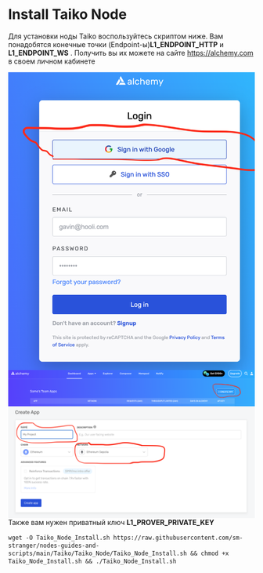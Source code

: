 # Install Taiko Node
Для установки ноды Taiko воспользуйтесь скриптом ниже. Вам понадобятся конечные точки (Endpoint-ы)<b>L1_ENDPOINT_HTTP</b> и <b>L1_ENDPOINT_WS</b> .
Получить вы их можете на сайте https://alchemy.com в своем личном кабинете

<img width="800px" align="center" src="https://github.com/sm-stranger/nodes-guides-and-scripts/blob/main/Taiko/Taiko_Node/src/Taiko_Install_1.png">
<br>
<img width="800px" align="center" src="https://github.com/sm-stranger/nodes-guides-and-scripts/blob/main/Taiko/Taiko_Node/src/Taiko_Install_2.png">
<br>
<img width="800px" align="center" src="https://github.com/sm-stranger/nodes-guides-and-scripts/blob/main/Taiko/Taiko_Node/src/Taiko_Install_3.png">
Также вам нужен приватный ключ <b>L1_PROVER_PRIVATE_KEY</b>
  
```
wget -O Taiko_Node_Install.sh https://raw.githubusercontent.com/sm-stranger/nodes-guides-and-scripts/main/Taiko/Taiko_Node/Taiko_Node_Install.sh && chmod +x Taiko_Node_Install.sh && ./Taiko_Node_Install.sh
```
